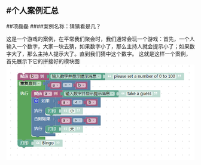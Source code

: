 #个人案例汇总
---
##项磊磊
####案例名称：猜猜看是几？

这是一个游戏的案例，在平常我们聚会时，我们通常会玩一个游戏：首先，一个人输入一个数字，大家一块去猜，如果数字小了，那么主持人就会提示小了；如果数字大了，那么主持人提示大了。直到我们猜中这个数字。
这就是这样一个案例，首先展示下它的拼接好的模块图
![](picture/01.png)
